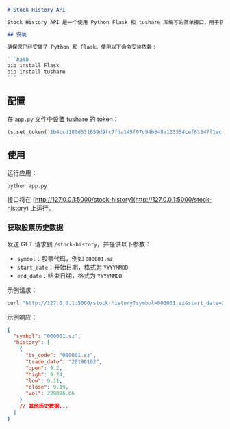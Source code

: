 ````markdown
# Stock History API

Stock History API 是一个使用 Python Flask 和 tushare 库编写的简单接口，用于获取中国股市某个股票在指定日期范围内的历史数据。

## 安装

确保您已经安装了 Python 和 Flask。使用以下命令安装依赖：

```bash
pip install Flask
pip install tushare
```
````

## 配置

在 `app.py` 文件中设置 tushare 的 token：

```python
ts.set_token('1b4ccd180d331659d9fc7fda145f97c94b548a123354cef61547f1ec')
```

## 使用

运行应用：

```bash
python app.py
```

接口将在 [http://127.0.0.1:5000/stock-history](http://127.0.0.1:5000/stock-history) 上运行。

### 获取股票历史数据

发送 GET 请求到 `/stock-history`，并提供以下参数：

- `symbol`：股票代码，例如 `000001.sz`
- `start_date`：开始日期，格式为 `YYYYMMDD`
- `end_date`：结束日期，格式为 `YYYYMMDD`

示例请求：

```bash
curl "http://127.0.0.1:5000/stock-history?symbol=000001.sz&start_date=20190101&end_date=20200213"
```

示例响应：

```json
{
  "symbol": "000001.sz",
  "history": [
    {
      "ts_code": "000001.sz",
      "trade_date": "20190102",
      "open": 9.2,
      "high": 9.24,
      "low": 9.11,
      "close": 9.19,
      "vol": 228896.66
    }
    // 其他历史数据...
  ]
}
```
